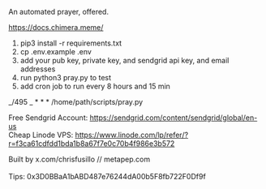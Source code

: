 An automated prayer, offered.

https://docs.chimera.meme/

1. pip3 install -r requirements.txt
2. cp .env.example .env
3. add your pub key, private key, and sendgrid api key, and email addresses
4. run python3 pray.py to test
5. add cron job to run every 8 hours and 15 min

_/495 _ \* \* \* /home/path/scripts/pray.py

Free Sendgrid Account: https://sendgrid.com/content/sendgrid/global/en-us <br /> Cheap Linode VPS: https://www.linode.com/lp/refer/?r=f3ca61cdfdd1bda1b8a67f7e0c70b4f986e3b572

Built by x.com/chrisfusillo // metapep.com <br /><br /> Tips: 0x3D0BBaA1bABD487e76244dA00b5F8fb722F0Df9f
